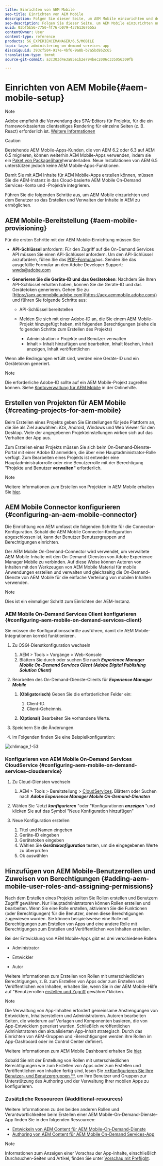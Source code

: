 ```yaml
---
title: Einrichten von AEM Mobile
seo-title: Einrichten von AEM Mobile
description: Folgen Sie dieser Seite, um AEM Mobile einzurichten und dem Benutzer so zu ermöglichen, den Inhalt in AEM zu erstellen und zu verwalten. Auf dieser Seite finden Sie Informationen zur Integration der AEM-Instanz mit dem Cloud-basierten AEM Mobile-On-Demand-Dienste-Konto und -Projekt/en.
seo-description: Folgen Sie dieser Seite, um AEM Mobile einzurichten und dem Benutzer so zu ermöglichen, den Inhalt in AEM zu erstellen und zu verwalten. Auf dieser Seite finden Sie Informationen zur Integration der AEM-Instanz mit dem Cloud-basierten AEM Mobile-On-Demand-Dienste-Konto und -Projekt/en.
uuid: 03bf5b56-7750-4f76-b079-43761367655a
contentOwner: User
content-type: reference
products: SG_EXPERIENCEMANAGER/6.5/MOBILE
topic-tags: administering-on-demand-services-app
discoiquuid: 393cf504-917e-4bf6-9a8b-b7a5bd862c65
translation-type: tm+mt
source-git-commit: a3c303d4e3a85e1b2e794bec2006c335056309fb

---
```



# Einrichten von AEM Mobile{#aem-mobile-setup}

>[!NOTE]
>
>Adobe empfiehlt die Verwendung des SPA-Editors für Projekte, für die ein frameworkbasiertes clientseitiges Rendering für einzelne Seiten (z. B. React) erforderlich ist. [Weitere Informationen](/help/sites-developing/spa-overview.md)

>[!CAUTION]
>
>Bestehende AEM Mobile-Apps-Kunden, die von AEM 6.2 oder 6.3 auf AEM 6.5 migrieren, können weiterhin AEM Mobile-Apps verwenden, indem sie ein [Paket von PackageShare](https://www.adobeaemcloud.com/content/marketplace/marketplaceProxy.html?packagePath=/content/companies/public/adobe/packages/cq640/compatpack/aem-mobile-package)herunterladen. Neue Installationen von AEM 6.5 unterstützen jedoch keine AEM Mobile-Apps-Funktionen.

Damit Sie mit AEM Inhalte für AEM Mobile-Apps erstellen können, müssen Sie die AEM-Instanz in das Cloud-basierte AEM Mobile On-Demand Services-Konto und -Projekt/e integrieren.

Führen Sie die folgenden Schritte aus, um AEM Mobile einzurichten und dem Benutzer so das Erstellen und Verwalten der Inhalte in AEM zu ermöglichen.

## AEM Mobile-Bereitstellung {#aem-mobile-provisioning}

Für die ersten Schritte mit der AEM Mobile-Einrichtung müssen Sie:

* **API-Schlüssel** anfordern: Für den Zugriff auf die On-Demand Services API müssen Sie einen API-Schlüssel anfordern. Um den API-Schlüssel anzufordern, füllen Sie das [PDF-Formular](https://helpx.adobe.com/digital-publishing-solution/help/integrating-dps.html)aus. Senden Sie das ausgefüllte Formular an den Adobe Developer Support: [wwds@adobe.com](mailto:wwds@adobe.com)

* **Generieren Sie die Geräte-ID und das Gerätetoken**: Nachdem Sie Ihren API-Schlüssel erhalten haben, können Sie die Geräte-ID und das Gerätetoken generieren. Gehen Sie zu [https://aex.aemmobile.adobe.com](https://aex.aemmobile.adobe.com/) und führen Sie folgende Schritte aus:

   * API-Schlüssel bereitstellen
   * Melden Sie sich mit einer Adobe-ID an, die Sie einem AEM Mobile-Projekt hinzugefügt haben, mit folgenden Berechtigungen (siehe die folgenden Schritte zum Erstellen des Projekts)

      * Administration > Projekte und Benutzer verwalten
      * Inhalt > Inhalt hinzufügen und bearbeiten, Inhalt löschen, Inhalt anzeigen, Inhalt veröffentlichen

Wenn alle Bedingungen erfüllt sind, werden eine Geräte-ID und ein Gerätetoken generiert.

>[!NOTE]
>
>Die erforderliche Adobe-ID sollte auf ein AEM Mobile-Projekt zugreifen können. Siehe [Kontoverwaltung für AEM Mobile](https://helpx.adobe.com/digital-publishing-solution/help/account-admin-dps.html) in der Onlinehilfe.

## Erstellen von Projekten für AEM Mobile {#creating-projects-for-aem-mobile}

Beim Erstellen eines Projekts geben Sie Einstellungen für jede Plattform an, die Sie als Ziel auswählen: iOS, Android, Windows und Web Viewer für den Desktop. Viele der angegebenen Projekteinstellungen wirken sich auf das Verhalten der App aus.

Zum Erstellen eines Projekts müssen Sie sich beim On-Demand-Dienste-Portal mit einer Adobe ID anmelden, die über eine Hauptadministrator-Rolle verfügt. Zum Bearbeiten eines Projekts ist entweder eine Hauptadministratorrolle oder eine Benutzerrolle mit der Berechtigung &quot;Projekte und Benutzer **verwalten&quot;** erforderlich.

>[!NOTE]
>
>Weitere Informationen zum Erstellen von Projekten in AEM Mobile erhalten Sie [hier](https://helpx.adobe.com/digital-publishing-solution/help/creating-projects.html).

## AEM Mobile Connector konfigurieren {#configuring-an-aem-mobile-connector}

Die Einrichtung von AEM umfasst die folgenden Schritte für die Connector-Konfiguration. Sobald die AEM Mobile Connector-Konfiguration abgeschlossen ist, kann der Benutzer Benutzergruppen und Berechtigungen einrichten.

Der AEM Mobile On-Demand-Connector wird verwendet, um verwaltete AEM Mobile-Inhalte mit den On-Demand-Diensten von Adobe Experience Manager Mobile zu verbinden. Auf diese Weise können Autoren von Inhalten mit den Werkzeugen von AEM Mobile Material für mobile Anwendungen erstellen und verwalten und gleichzeitig die On-Demand-Dienste von AEM Mobile für die einfache Verteilung von mobilen Inhalten verwenden.

>[!NOTE]
>
>Dies ist ein einmaliger Schritt zum Einrichten der AEM-Instanz.

### AEM Mobile On-Demand Services Client konfigurieren {#configuring-aem-mobile-on-demand-services-client}

Sie müssen die Konfigurationsschritte ausführen, damit die AEM Mobile-Integrationen korrekt funktionieren.

1. Zu OSGI-Dienstkonfiguration wechseln

   1. AEM > Tools > Vorgänge > Web-Konsole
   1. Blättern Sie durch oder suchen Sie nach ***Experience Manager Mobile On-Demand Services Client (Adobe Digital Publishing Solution Client)***

1. Bearbeiten des On-Demand-Dienste-Clients für ***Experience Manager Mobile***

   1. **(Obligatorisch)** Geben Sie die erforderlichen Felder ein:

      1. Client-ID.
      1. Client-Geheimnis.
   1. **(Optional)** Bearbeiten Sie vorhandene Werte.


1. Speichern Sie die Änderungen.
1. Im Folgenden finden Sie eine Beispielkonfiguration:

![chlimage_1-53](assets/chlimage_1-53.png)

### Konfigurieren von AEM Mobile On-Demand Services CloudService {#configuring-aem-mobile-on-demand-services-cloudservice}

1. Zu Cloud-Diensten wechseln

   1. AEM > Tools > Bereitstellung > [CloudServices](http://localhost:4502/libs/cq/core/content/tools/cloudservices.html). Blättern oder Suchen nach ***Adobe Experience Manager Mobile On-Demand-Diensten***

1. Wählen Sie &quot;Jetzt ***konfigurieren*** &quot;oder &quot;Konfigurationen ***anzeigen*** &quot;und klicken Sie auf das Symbol &quot;Neue Konfiguration hinzufügen&quot;

1. Neue Konfiguration erstellen

   1. Titel und Namen eingeben
   1. Geräte-ID eingeben
   1. Gerätetoken eingeben
   1. Wählen Sie ***Gerätekonfiguration*** testen, um die eingegebenen Werte zu überprüfen
   1. Ok auswählen

## Hinzufügen von AEM Mobile-Benutzerrollen und Zuweisen von Berechtigungen {#adding-aem-mobile-user-roles-and-assigning-permissions}

Nach dem Erstellen eines Projekts sollten Sie Rollen erstellen und Benutzern Zugriff gewähren. Nur Hauptadministratoren können Rollen erstellen und bearbeiten. Wenn Sie eine Rolle erstellen, aktivieren Sie die Funktionen (oder Berechtigungen) für die Benutzer, denen diese Berechtigungen zugewiesen wurden. Sie können beispielsweise eine Rolle mit Berechtigungen zum Erstellen von Apps und eine andere Rolle mit Berechtigungen zum Erstellen und Veröffentlichen von Inhalten erstellen.

Bei der Entwicklung von AEM Mobile-Apps gibt es drei verschiedene Rollen:

* Administrator


* Entwickler
* Autor

Weitere Informationen zum Erstellen von Rollen mit unterschiedlichen Berechtigungen, z. B. zum Erstellen von Apps oder zum Erstellen und Veröffentlichen von Inhalten, erhalten Sie, wenn Sie in der AEM Mobile-Hilfe auf &quot;Benutzerrollen [erstellen und Zugriff](https://helpx.adobe.com/digital-publishing-solution/help/account-admin-dps.html) gewähren&quot;klicken.

>[!NOTE]
>
>Die Verwaltung von App-Inhalten erfordert gemeinsame Anstrengungen von Entwicklern, Inhaltserstellern und Administratoren. Autoren bearbeiten Seiten, die wiederum auf Vorlagen und Komponenten basieren, die von App-Entwicklern generiert wurden. Schließlich veröffentlichen Administratoren den aktualisierten App-Inhalt strategisch. Durch das Einrichten von AEM-Gruppen und -Berechtigungen werden ihre Rollen im App-Dashboard oder im Control Center definiert.
>
>Weitere Informationen zum AEM Mobile Dashboard erhalten Sie [hier](/help/mobile/mobile-apps-ondemand-application-dashboard.md).

Sobald Sie mit der Erstellung von Rollen mit unterschiedlichen Berechtigungen wie zum Erstellen von Apps oder zum Erstellen und Veröffentlichen von Inhalten fertig sind, lesen Sie [**Konfigurieren Sie Ihre Benutzer- und Benutzergruppen **](/help/mobile/aem-mobile-configure-users.md), um Ihre Benutzer und Gruppen zur Unterstützung des Authoring und der Verwaltung Ihrer mobilen Apps zu konfigurieren.

### Zusätzliche Ressourcen {#additional-resources}

Weitere Informationen zu den beiden anderen Rollen und Verantwortlichkeiten beim Erstellen einer AEM Mobile-On-Demand-Dienste-App finden Sie in den folgenden Ressourcen:

* [Entwickeln von AEM Content für AEM Mobile-On-Demand-Dienste](/help/mobile/aem-mobile-on-demand.md)
* [Authoring von AEM Content für AEM Mobile On-Demand Services-App](/help/mobile/mobile-apps-ondemand.md)

>[!NOTE]
>
>Informationen zum Anzeigen einer Vorschau der App-Inhalte, einschließlich Durchsuchen-Seiten und Artikel, finden Sie unter [Vorschau mit Preflight](/help/mobile/aem-mobile-manage-ondemand-services.md).
